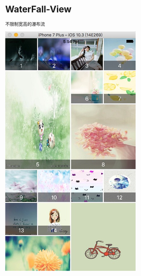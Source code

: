 # WaterFall-View
不限制宽高的瀑布流   
  
![效果图](https://github.com/Fairy-happy/WaterFall-View/blob/master/瀑布流测试/1.png)
